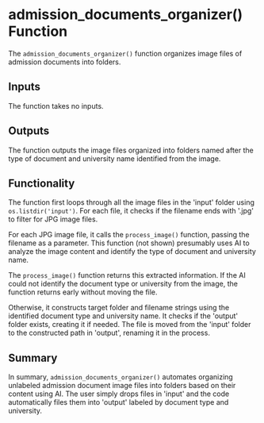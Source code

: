 # admission_documents_organizer() Function

The `admission_documents_organizer()` function organizes image files of admission documents into folders.

## Inputs

The function takes no inputs.

## Outputs

The function outputs the image files organized into folders named after the type of document and university name identified from the image.

## Functionality

The function first loops through all the image files in the 'input' folder using `os.listdir('input')`. For each file, it checks if the filename ends with '.jpg' to filter for JPG image files.

For each JPG image file, it calls the `process_image()` function, passing the filename as a parameter. This function (not shown) presumably uses AI to analyze the image content and identify the type of document and university name.

The `process_image()` function returns this extracted information. If the AI could not identify the document type or university from the image, the function returns early without moving the file.

Otherwise, it constructs target folder and filename strings using the identified document type and university name. It checks if the 'output' folder exists, creating it if needed. The file is moved from the 'input' folder to the constructed path in 'output', renaming it in the process.

## Summary

In summary, `admission_documents_organizer()` automates organizing unlabeled admission document image files into folders based on their content using AI. The user simply drops files in 'input' and the code automatically files them into 'output' labeled by document type and university.
